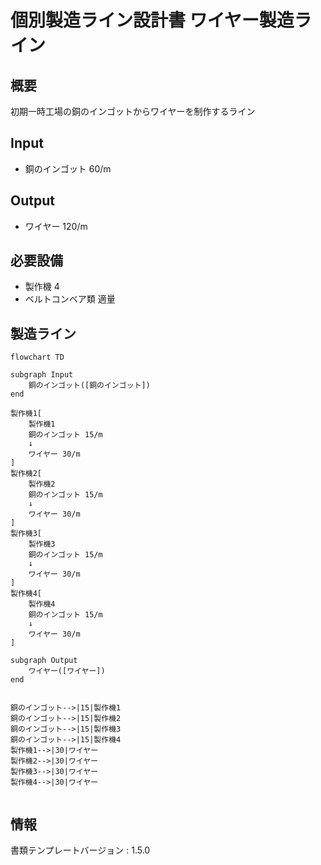 # 個別製造ライン設計書 ワイヤー製造ライン

## 概要
初期一時工場の銅のインゴットからワイヤーを制作するライン

## Input
- 銅のインゴット 60/m

## Output
- ワイヤー 120/m

## 必要設備
- 製作機 4
- ベルトコンベア類 適量


## 製造ライン
```mermaid
flowchart TD

subgraph Input
    銅のインゴット([銅のインゴット])
end

製作機1[
    製作機1
    銅のインゴット 15/m
    ↓
    ワイヤー 30/m
]
製作機2[
    製作機2
    銅のインゴット 15/m
    ↓
    ワイヤー 30/m
]
製作機3[
    製作機3
    銅のインゴット 15/m
    ↓
    ワイヤー 30/m
]
製作機4[
    製作機4
    銅のインゴット 15/m
    ↓
    ワイヤー 30/m
]

subgraph Output
    ワイヤー([ワイヤー])
end


銅のインゴット-->|15|製作機1
銅のインゴット-->|15|製作機2
銅のインゴット-->|15|製作機3
銅のインゴット-->|15|製作機4
製作機1-->|30|ワイヤー
製作機2-->|30|ワイヤー
製作機3-->|30|ワイヤー
製作機4-->|30|ワイヤー


```

## 情報
書類テンプレートバージョン : 1.5.0
